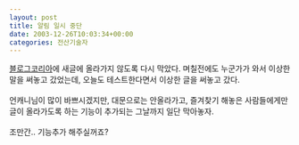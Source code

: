 ```yaml
---
layout: post
title: 알림 일시 중단
date: 2003-12-26T10:03:34+00:00
categories: 전산기술자
---
```

<a href="http://www.blogkorea.org" target=bb>블로그코리아</a>에 새글에 올라가지 않도록 다시 막았다. 며칠전에도 누군가가 와서 이상한 말을 써놓고 갔었는데, 오늘도 테스트한다면서 이상한 글을 써놓고 갔다.<br /><br />언캐니님이 많이 바쁘시겠지만, 대문으로는 안올라가고, 즐겨찾기 해놓은 사람들에게만 글이 올라가도록 하는 기능이 추가되는 그날까지 일단 막아놓자.<br /><br />조만간.. 기능추가 해주실꺼죠?

